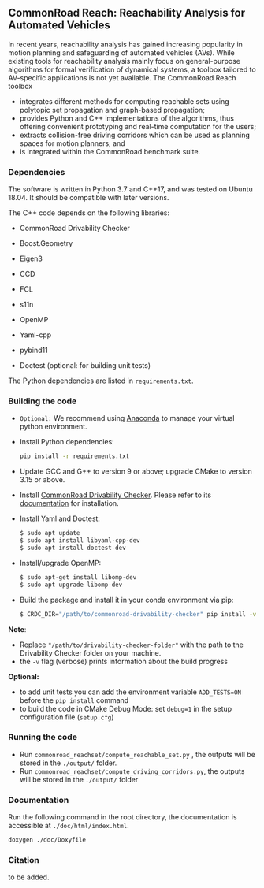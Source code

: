 ## CommonRoad Reach: Reachability Analysis for Automated Vehicles

In recent years, reachability analysis has gained increasing popularity in motion planning and safeguarding of automated vehicles (AVs). While existing tools for reachability analysis mainly focus on general-purpose algorithms for formal verification of dynamical systems, a toolbox tailored to AV-specific applications is not yet available. The CommonRoad Reach toolbox
* integrates different methods for computing reachable sets using polytopic set propagation and graph-based propagation;
* provides Python and C++ implementations of the algorithms, thus offering convenient prototyping and real-time computation for the users;
* extracts collision-free driving corridors which can be used as planning spaces for motion planners; and
* is integrated within the CommonRoad benchmark suite.

### Dependencies

The software is written in Python 3.7 and C++17, and was tested on Ubuntu 18.04. It should be compatible with later versions.

The C++ code depends on the following libraries:

* CommonRoad Drivability Checker

* Boost.Geometry
* Eigen3
* CCD
* FCL
* s11n
* OpenMP
* Yaml-cpp
* pybind11
* Doctest (optional: for building unit tests)

The Python dependencies are listed in `requirements.txt`.

### Building the code

* `Optional:` We recommend using [Anaconda](https://www.anaconda.com/) to manage your virtual python environment.

* Install Python dependencies:

  ```bash
  pip install -r requirements.txt
  ```

* Update GCC and G++ to version 9 or above; upgrade CMake to version 3.15 or above.

* Install [CommonRoad Drivability Checker](https://commonroad.in.tum.de/drivability-checker). Please refer to its [documentation](https://commonroad.in.tum.de/docs/commonroad-drivability-checker/sphinx/installation.html) for installation.

* Install Yaml and Doctest:
  ```bash
  $ sudo apt update
  $ sudo apt install libyaml-cpp-dev
  $ sudo apt install doctest-dev
  ```

* Install/upgrade OpenMP:

  ```bash
  $ sudo apt-get install libomp-dev
  $ sudo apt upgrade libomp-dev
  ```

* Build the package and install it in your conda environment via pip:

  ```bash
  $ CRDC_DIR="/path/to/commonroad-drivability-checker" pip install -v .
  ```
  
**Note**: 

  * Replace `"/path/to/drivability-checker-folder"` with the path to the Drivability Checker folder on your machine.
  * the `-v` flag (verbose) prints information about the build progress

**Optional:**
  * to add unit tests you can add the environment variable `ADD_TESTS=ON` before the `pip install` command
  * to build the code in CMake Debug Mode: set `debug=1` in the setup configuration file (`setup.cfg`)

### Running the code

* Run `commonroad_reachset/compute_reachable_set.py` , the outputs will be stored in the `./output/` folder.
* Run `commonroad_reachset/compute_driving_corridors.py`, the outputs will be stored in the `./output/` folder

### Documentation

Run the following command in the root directory, the documentation is accessible at `./doc/html/index.html`.

```bash
doxygen ./doc/Doxyfile
```

### Citation

to be added.
